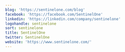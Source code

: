 ```yaml
---
blog: 'https://sentinelone.com/blog'
facebook: 'https://facebook.com/SentinelOne'
linkedin: 'https://linkedin.com/company/sentinelone'
logohandle: sentinelone
sort: sentinelone
title: SentinelOne
twitter: SentinelOne
website: 'https://www.sentinelone.com/'
---
```


